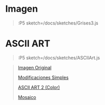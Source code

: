 # Imagen

> :P5 sketch=/docs/sketches/Grises3.js

# ASCII ART

> :P5 sketch=/docs/sketches/ASCIIArt.js

> [Imagen Original](/docs/workshops/imaging)
>
> [Modificaciones Simples](/docs/workshops/ImagingFolder/simpleMods)
>
> [ASCII ART 2 (Color)](/docs/workshops/ImagingFolder/ASCIIART2)
>
> [Mosaico](/docs/workshops/ImagingFolder/mosaico)